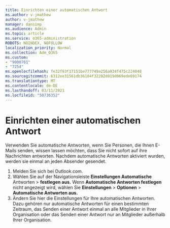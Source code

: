 ```yaml
---
title: Einrichten einer automatischen Antwort
ms.author: v-jmathew
author: v-jmathew
manager: dansimp
ms.audience: Admin
ms.topic: article
ms.service: o365-administration
ROBOTS: NOINDEX, NOFOLLOW
localization_priority: Normal
ms.collection: Adm_O365
ms.custom:
- "9000761"
- "7254"
ms.openlocfilehash: fe32f93f17151be777749a256a934f475c224048
ms.sourcegitcommit: 6312ee31561db36104f32282d019d069ede69174
ms.translationtype: MT
ms.contentlocale: de-DE
ms.lasthandoff: 03/11/2021
ms.locfileid: "50736352"
---
```

# <a name="set-up-an-automatic-reply"></a>Einrichten einer automatischen Antwort

Verwenden Sie automatische Antworten, wenn Sie Personen, die Ihnen E-Mails senden, wissen lassen möchten, dass Sie nicht sofort auf ihre Nachrichten antworten. Nachdem automatische Antworten aktiviert wurden, werden sie einmal an jeden Absender gesendet.

1. Melden Sie sich bei Outlook.com.
2. Wählen Sie auf der Navigationsleiste **Einstellungen Automatische** Antworten  >  **festlegen aus.** Wenn **Automatische Antworten festlegen** nicht angezeigt wird, wählen Sie **Einstellungen**  >  **Optionen**  >  **Automatische Antworten aus.**
3. Ändern Sie hier die Einstellungen für Ihre automatischen Antworten. Dazu gehören nur automatische Antworten für einen bestimmten Zeitraum, das Senden einer Antwort einmal an alle Mitglieder in Ihrer Organisation oder das Senden einer Antwort nur an Mitglieder außerhalb Ihrer Organisation.
